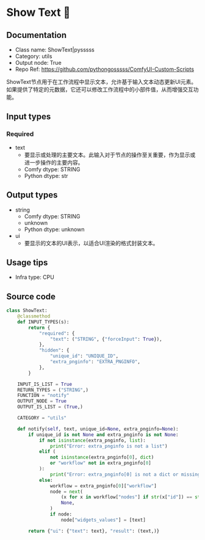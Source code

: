 # Show Text 🐍
## Documentation
- Class name: ShowText|pysssss
- Category: utils
- Output node: True
- Repo Ref: https://github.com/pythongosssss/ComfyUI-Custom-Scripts

ShowText节点用于在工作流程中显示文本，允许基于输入文本动态更新UI元素。如果提供了特定的元数据，它还可以修改工作流程中的小部件值，从而增强交互功能。

## Input types
### Required
- text
    - 要显示或处理的主要文本。此输入对于节点的操作至关重要，作为显示或进一步操作的主要内容。
    - Comfy dtype: STRING
    - Python dtype: str

## Output types
- string
    - Comfy dtype: STRING
    - unknown
    - Python dtype: unknown
- ui
    - 要显示的文本的UI表示，以适合UI渲染的格式封装文本。

## Usage tips
- Infra type: CPU
<!-- - Common nodes:
    - [Text Concatenate](../../was-node-suite-comfyui/Nodes/Text Concatenate.md)
    - [Efficient Loader](../../efficiency-nodes-comfyui/Nodes/Efficient Loader.md)
    - [CLIPTextEncode](../../Comfy/Nodes/CLIPTextEncode.md)
    - [CR Image Output](../../ComfyUI_Comfyroll_CustomNodes/Nodes/CR Image Output.md)
    - [SavePromptToFile](../../OneButtonPrompt/Nodes/SavePromptToFile.md) -->

## Source code
```python
class ShowText:
    @classmethod
    def INPUT_TYPES(s):
        return {
            "required": {
                "text": ("STRING", {"forceInput": True}),
            },
            "hidden": {
                "unique_id": "UNIQUE_ID",
                "extra_pnginfo": "EXTRA_PNGINFO",
            },
        }

    INPUT_IS_LIST = True
    RETURN_TYPES = ("STRING",)
    FUNCTION = "notify"
    OUTPUT_NODE = True
    OUTPUT_IS_LIST = (True,)

    CATEGORY = "utils"

    def notify(self, text, unique_id=None, extra_pnginfo=None):
        if unique_id is not None and extra_pnginfo is not None:
            if not isinstance(extra_pnginfo, list):
                print("Error: extra_pnginfo is not a list")
            elif (
                not isinstance(extra_pnginfo[0], dict)
                or "workflow" not in extra_pnginfo[0]
            ):
                print("Error: extra_pnginfo[0] is not a dict or missing 'workflow' key")
            else:
                workflow = extra_pnginfo[0]["workflow"]
                node = next(
                    (x for x in workflow["nodes"] if str(x["id"]) == str(unique_id[0])),
                    None,
                )
                if node:
                    node["widgets_values"] = [text]

        return {"ui": {"text": text}, "result": (text,)}